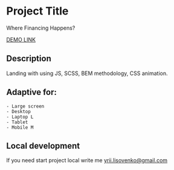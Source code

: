 
# Project Title
  Where Financing Happens?

[DEMO LINK](https://yuriiliso.github.io/)

## Description
  Landing with using JS, SCSS, BEM methodology, CSS animation.
## Adaptive for:
    - Large screen
    - Desktop
    - Laptop L
    - Tablet
    - Mobile M

## Local development
  If you need start project local write me [yrii.lisovenko@gmail.com](yrii.lisovenko@gmail.com)